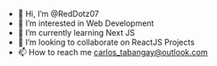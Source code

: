 - 👋 Hi, I’m @RedDotz07
- 👀 I’m interested in Web Development
- 🌱 I’m currently learning Next JS
- 💞️ I’m looking to collaborate on ReactJS Projects
- 📫 How to reach me carlos_tabangay@outlook.com
<!---
RedDotz07/RedDotz07 is a ✨ special ✨ repository because its `README.md` (this file) appears on your GitHub profile.
You can click the Preview link to take a look at your changes.
--->
